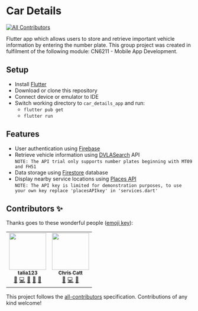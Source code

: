 # Car Details
<!-- ALL-CONTRIBUTORS-BADGE:START - Do not remove or modify this section -->
[![All Contributors](https://img.shields.io/badge/all_contributors-2-orange.svg?style=flat-square)](#contributors-)
<!-- ALL-CONTRIBUTORS-BADGE:END -->
Flutter app which allows users to store and retrieve important vehicle information
by entering the number plate. This group project was created in fulfilment of the following module: CN6211 - 
Mobile App Development.

## Setup
- Install [Flutter](https://flutter.dev/docs/get-started/install)
- Download or clone this repository
- Connect device or emulator to IDE
- Switch working directory to `car_details_app` and run:
    - `flutter pub get`
    - `flutter run`

## Features
- User authentication using [Firebase](https://firebase.google.com/docs/flutter/setup?platform=android)
- Retrieve vehicle information using 
[DVLASearch](http://api.vehicle-search.co.uk/#/Search/Licence_Plate) API <br>
`NOTE: The API trial only supports number plates beginning with MT09 and FH51`
- Data storage using [Firestore](https://firebase.flutter.dev/docs/firestore/usage/) database
- Display nearby service locations using [Places API](https://developers.google.com/maps/documentation/places/web-service/overview) 
<br> `NOTE: The API key is limited for demonstration purposes, to use your own
key replace 'placesAPIkey' in 'services.dart'`
## Contributors ✨

Thanks goes to these wonderful people ([emoji key](https://allcontributors.org/docs/en/emoji-key)):

<!-- ALL-CONTRIBUTORS-LIST:START - Do not remove or modify this section -->
<!-- prettier-ignore-start -->
<!-- markdownlint-disable -->
<table>
  <tr>
    <td align="center"><a href="https://github.com/talia123"><img src="https://avatars.githubusercontent.com/u/36270763?v=4?s=100" width="100px;" alt=""/><br /><sub><b>talia123</b></sub></a><br /><a href="#ideas-talia123" title="Ideas, Planning, & Feedback">🤔</a> <a href="https://github.com/ahm3di/car_details_app/commits?author=talia123" title="Code">💻</a> <a href="#design-talia123" title="Design">🎨</a> <a href="#userTesting-talia123" title="User Testing">📓</a> <a href="https://github.com/ahm3di/car_details_app/commits?author=talia123" title="Documentation">📖</a></td>
    <td align="center"><a href="http://chriscatt.com"><img src="https://avatars.githubusercontent.com/u/47675714?v=4?s=100" width="100px;" alt=""/><br /><sub><b>Chris Catt</b></sub></a><br /><a href="#ideas-christophercatt" title="Ideas, Planning, & Feedback">🤔</a> <a href="https://github.com/ahm3di/car_details_app/commits?author=christophercatt" title="Code">💻</a> <a href="#design-christophercatt" title="Design">🎨</a></td>
  </tr>
</table>

<!-- markdownlint-restore -->
<!-- prettier-ignore-end -->

<!-- ALL-CONTRIBUTORS-LIST:END -->

This project follows the [all-contributors](https://github.com/all-contributors/all-contributors) specification. Contributions of any kind welcome!
